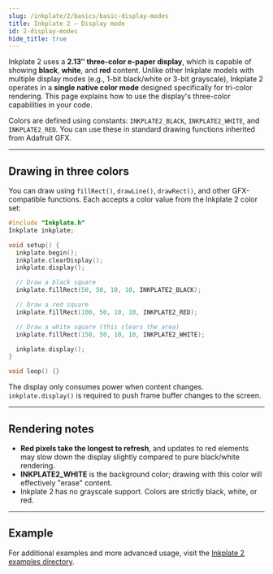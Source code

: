 ```yaml
---
slug: /inkplate/2/basics/basic-display-modes
title: Inkplate 2 – Display mode
id: 2-display-modes
hide_title: true
---
```


<SectionTitle title="Display Mode" backgroundImage="/img/inkplate_2/hardware.png" />

Inkplate 2 uses a **2.13″ three-color e-paper display**, which is capable of showing **black**, **white**, and **red** content. Unlike other Inkplate models with multiple display modes (e.g., 1-bit black/white or 3-bit grayscale), Inkplate 2 operates in a **single native color mode** designed specifically for tri-color rendering. This page explains how to use the display's three-color capabilities in your code.

<InfoBox>Colors are defined using constants: `INKPLATE2_BLACK`, `INKPLATE2_WHITE`, and `INKPLATE2_RED`. You can use these in standard drawing functions inherited from Adafruit GFX.</InfoBox>

---

## Drawing in three colors

You can draw using `fillRect()`, `drawLine()`, `drawRect()`, and other GFX-compatible functions. Each accepts a color value from the Inkplate 2 color set:

```cpp
#include "Inkplate.h"
Inkplate inkplate;

void setup() {
  inkplate.begin();
  inkplate.clearDisplay();
  inkplate.display();

  // Draw a black square
  inkplate.fillRect(50, 50, 10, 10, INKPLATE2_BLACK);

  // Draw a red square
  inkplate.fillRect(100, 50, 10, 10, INKPLATE2_RED);

  // Draw a white square (this clears the area)
  inkplate.fillRect(150, 50, 10, 10, INKPLATE2_WHITE);

  inkplate.display();
}

void loop() {}
```

<CenteredImage src="/img/inkplate_2/display_mode.png" alt="Expected output on the Inkplate display" caption="Expected output on the Inkplate display." width="700px" />

<InfoBox>The display only consumes power when content changes. `inkplate.display()` is required to push frame buffer changes to the screen.</InfoBox>

---

## Rendering notes

- **Red pixels take the longest to refresh**, and updates to red elements may slow down the display slightly compared to pure black/white rendering.
- **INKPLATE2_WHITE** is the background color; drawing with this color will effectively "erase" content.
- Inkplate 2 has no grayscale support. Colors are strictly black, white, or red.

---

## Example

<QuickLink 
  title="Inkplate2_Black_White_Red.ino" 
  description="Full example demonstrating how to draw in all three colors on Inkplate 2." 
  url="https://github.com/SolderedElectronics/Inkplate-Arduino-library/blob/dev/examples/Inkplate2/Basic/Inkplate2_Black_White_Red/Inkplate2_Black_White_Red.ino" 
/>

<InfoBox>For additional examples and more advanced usage, visit the [Inkplate 2 examples directory](https://github.com/SolderedElectronics/Inkplate-Arduino-library/tree/dev/examples/Inkplate2).</InfoBox>